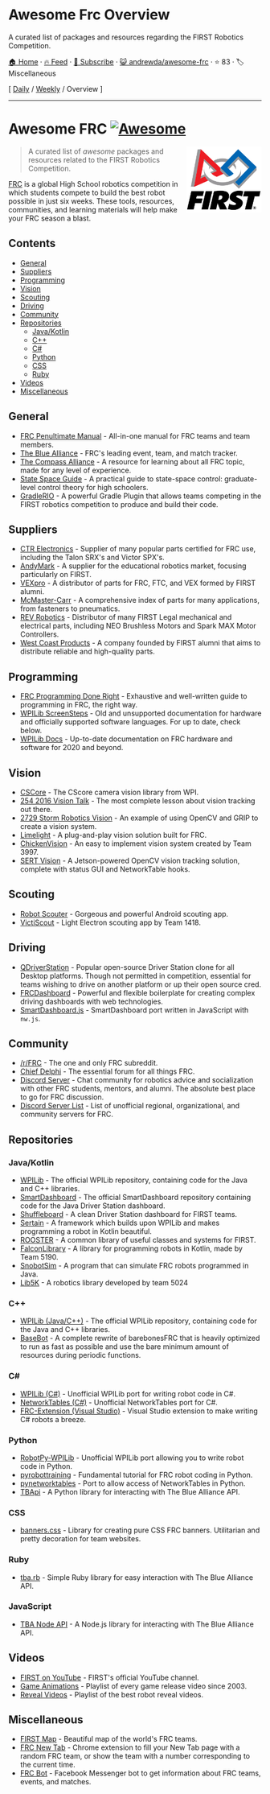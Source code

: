 # Awesome Frc Overview

A curated list of packages and resources regarding the FIRST Robotics Competition.

[🏠 Home](/README.md) · [🔥 Feed](https://test.trackawesomelist.com/andrewda/awesome-frc/rss.xml) · [📮 Subscribe](https://trackawesomelist.us17.list-manage.com/subscribe?u=d2f0117aa829c83a63ec63c2f&id=36a103854c) · [😺 andrewda/awesome-frc](https://github.com/andrewda/awesome-frc/blob/master/README.md) · ⭐ 83 · 🏷️ Miscellaneous

[ [Daily](/content/andrewda/awesome-frc/README.md) / [Weekly](/content/andrewda/awesome-frc/week/README.md) / Overview ]

---

# Awesome FRC [![Awesome](https://awesome.re/badge.svg)](https://awesome.re)

[<img src="https://github.com/andrewda/awesome-frc/raw/master/media/first.svg" align="right" width="150">](https://www.firstinspires.org/robotics/frc)

> A curated list of *awesome* packages and resources related to the FIRST Robotics Competition.

[FRC](https://www.firstinspires.org/robotics/frc) is a global High School robotics competition in which students compete to build the best robot possible in just six weeks. These tools, resources, communities, and learning materials will help make your FRC season a blast.

## Contents

*   [General](#general)
*   [Suppliers](#suppliers)
*   [Programming](#programming)
*   [Vision](#vision)
*   [Scouting](#scouting)
*   [Driving](#driving)
*   [Community](#community)
*   [Repositories](#repositories)
    *   [Java/Kotlin](#javakotlin)
    *   [C++](#c)
    *   [C#](#c-1)
    *   [Python](#python)
    *   [CSS](#css)
    *   [Ruby](#ruby)
*   [Videos](#videos)
*   [Miscellaneous](#miscellaneous)

## General

*   [FRC Penultimate Manual](https://github.com/MC42/FRCPenultimateManual) - All-in-one manual for FRC teams and team members.
*   [The Blue Alliance](https://www.thebluealliance.com/) - FRC's leading event, team, and match tracker.
*   [The Compass Alliance](https://www.thecompassalliance.org/) - A resource for learning about all FRC topic, made for any level of experience.
*   [State Space Guide](https://github.com/calcmogul/state-space-guide) - A practical guide to state-space control: graduate-level control theory for high schoolers.
*   [GradleRIO](https://github.com/wpilibsuite/GradleRIO) - A powerful Gradle Plugin that allows teams competing in the FIRST robotics competition to produce and build their code.

## Suppliers

*   [CTR Electronics](http://www.ctr-electronics.com/) - Supplier of many popular parts certified for FRC use, including the Talon SRX's and Victor SPX's.
*   [AndyMark](https://www.andymark.com/) - A supplier for the educational robotics market, focusing particularly on FIRST.
*   [VEXpro](https://www.vexrobotics.com/vexpro) - A distributor of parts for FRC, FTC, and VEX formed by FIRST alumni.
*   [McMaster-Carr](https://www.mcmaster.com/) - A comprehensive index of parts for many applications, from fasteners to pneumatics.
*   [REV Robotics](http://www.revrobotics.com/) - Distributor of many FIRST Legal mechanical and electrical parts, including NEO Brushless Motors and Spark MAX Motor Controllers.
*   [West Coast Products](http://www.wcproducts.net) - A company founded by FIRST alumni that aims to distribute reliable and high-quality parts.

## Programming

*   [FRC Programming Done Right](http://frc-pdr.readthedocs.io/en/latest/) - Exhaustive and well-written guide to programming in FRC, the right way.
*   [WPILib ScreenSteps](https://wpilib.screenstepslive.com) - Old and unsupported documentation for hardware and officially supported software languages. For up to date, check below.
*   [WPILib Docs](https://docs.wpilib.org/en/latest/) - Up-to-date documentation on FRC hardware and software for 2020 and beyond.

## Vision

*   [CSCore](https://github.com/wpilibsuite/cscore) - The CScore camera vision library from WPI.
*   [254 2016 Vision Talk](https://www.youtube.com/watch?v=rLwOkAJqImo) - The most complete lesson about vision tracking out there.
*   [2729 Storm Robotics Vision](https://github.com/2729StormRobotics/StormCV2017) - An example of using OpenCV and GRIP to create a vision system.
*   [Limelight](https://limelightvision.io/) - A plug-and-play vision solution built for FRC.
*   [ChickenVision](https://github.com/team3997/ChickenVision) - An easy to implement vision system created by Team 3997.
*   [SERT Vision](https://github.com/SouthEugeneRoboticsTeam/vision) - A Jetson-powered OpenCV vision tracking solution, complete with status GUI and NetworkTable hooks.

## Scouting

*   [Robot Scouter](https://github.com/SUPERCILEX/Robot-Scouter) - Gorgeous and powerful Android scouting app.
*   [VictiScout](https://github.com/FRCScout/FRCScout) - Light Electron scouting app by Team 1418.

## Driving

*   [QDriverStation](https://github.com/FRC-Utilities/QDriverStation) - Popular open-source Driver Station clone for all Desktop platforms. Though not permitted in competition, essential for teams wishing to drive on another platform or up their open source cred.
*   [FRCDashboard](https://github.com/FRCDashboard/FRCDashboard) - Powerful and flexible boilerplate for creating complex driving dashboards with web technologies.
*   [SmartDashboard.js](https://github.com/erikuhlmann/SmartDashboard.js) - SmartDashboard port written in JavaScript with `nw.js`.

## Community

*   [/r/FRC](https://www.reddit.com/r/FRC/) - The one and only FRC subreddit.
*   [Chief Delphi](https://www.chiefdelphi.com/forums/portal.php) - The essential forum for all things FRC.
*   [Discord Server](http://discord.gg/frc) - Chat community for robotics advice and socialization with other FRC students, mentors, and alumni. The absolute best place to go for FRC discussion.
*   [Discord Server List](https://docs.google.com/spreadsheets/d/1rm6C_hHhPmiIBZxrQT-xGag2Kv9RTpEdENYSKNYB7iI/edit#gid=1112789586) - List of unofficial regional, organizational, and community servers for FRC.

## Repositories

### Java/Kotlin

*   [WPILib](https://github.com/wpilibsuite/allwpilib) - The official WPILib repository, containing code for the Java and C++ libraries.
*   [SmartDashboard](https://github.com/wpilibsuite/SmartDashboard) - The official SmartDashboard repository containing code for the Java Driver Station dashboard.
*   [Shuffleboard](https://github.com/wpilibsuite/Shuffleboard) - A clean Driver Station dashboard for FIRST teams.
*   [Sertain](https://github.com/SouthEugeneRoboticsTeam/sertain) - A framework which builds upon WPILib and makes programming a robot in Kotlin beautiful.
*   [ROOSTER](https://github.com/flamingchickens1540/ROOSTER) - A common library of useful classes and systems for FIRST.
*   [FalconLibrary](https://github.com/FRC5190/FalconLibrary) - A library for programming robots in Kotlin, made by Team 5190.
*   [SnobotSim](https://github.com/snobotsim/SnobotSim) - A program that can simulate FRC robots programmed in Java.
*   [Lib5K](https://github.com/frc5024/lib5k) - A robotics library developed by team 5024

### C++

*   [WPILib (Java/C++)](https://github.com/wpilibsuite/allwpilib) - The official WPILib repository, containing code for the Java and C++ libraries.
*   [BaseBot](https://github.com/frc5024/basebot) - A complete rewrite of barebonesFRC that is heavily optimized to run as fast as possible and use the bare minimum amount of resources during periodic functions.

### C\#

*   [WPILib (C#)](https://github.com/robotdotnet/WPILib) - Unofficial WPILib port for writing robot code in C#.
*   [NetworkTables (C#)](https://github.com/robotdotnet/NetworkTables) - Unofficial NetworkTables port for C#.
*   [FRC-Extension (Visual Studio)](https://github.com/robotdotnet/FRC-Extension) - Visual Studio extension to make writing C# robots a breeze.

### Python

*   [RobotPy-WPILib](https://github.com/robotpy/robotpy-wpilib) - Unofficial WPILib port allowing you to write robot code in Python.
*   [pyrobottraining](https://github.com/robotpy/pyrobottraining) - Fundamental tutorial for FRC robot coding in Python.
*   [pynetworktables](https://github.com/robotpy/pynetworktables) - Port to allow access of NetworkTables in Python.
*   [TBApi](https://github.com/PlasmaRobotics2403/TBApi) - A Python library for interacting with The Blue Alliance API.

### CSS

*   [banners.css](https://github.com/ErikBoesen/banners.css) - Library for creating pure CSS FRC banners. Utilitarian and pretty decoration for team websites.

### Ruby

*   [tba.rb](https://github.com/frc1418/tba.rb) - Simple Ruby library for easy interaction with The Blue Alliance API.

### JavaScript

*   [TBA Node API](https://github.com/Team2537/tba-api-node) - A Node.js library for interacting with The Blue Alliance API.

## Videos

*   [FIRST on YouTube](https://www.youtube.com/user/FIRSTWorldTube) - FIRST's official YouTube channel.
*   [Game Animations](https://www.youtube.com/watch?v=uYNu9cQac1o\&list=PLOPIDgAYFKaQmz6aznEMAbewtqqT7FCqY) - Playlist of every game release video since 2003.
*   [Reveal Videos](https://www.youtube.com/watch?v=2zu1EzyKRRE\&list=PLocx3vY5mUKNSVfiI1kEjZ9AXtMu1N7-B) - Playlist of the best robot reveal videos.

## Miscellaneous

*   [FIRST Map](https://firstmap.github.io) - Beautiful map of the world's FRC teams.
*   [FRC New Tab](https://chrome.google.com/webstore/detail/frc-new-tab/agmoglelphhinnadfmbfodhkdagibkop) - Chrome extension to fill your New Tab page with a random FRC team, or show the team with a number corresponding to the current time.
*   [FRC Bot](https://github.com/FRC-Bot/FRCBot-ChatBot) - Facebook Messenger bot to get information about FRC teams, events, and matches.

